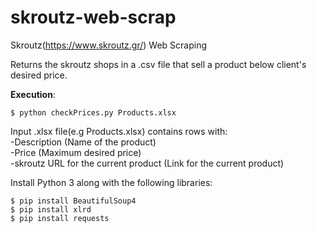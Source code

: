 # skroutz-web-scrap
Skroutz(https://www.skroutz.gr/) Web Scraping

Returns the skroutz shops in a .csv file that sell  a product below client's desired price.  

**Execution**:  
```
$ python checkPrices.py Products.xlsx  
```

Input .xlsx file(e.g Products.xlsx) contains rows with:  
-Description (Name of the product)  
-Price (Maximum desired price)  
-skroutz URL for the current product (Link for the current product)  

Install Python 3 along with the following libraries:  
```
$ pip install BeautifulSoup4  
$ pip install xlrd  
$ pip install requests 
```


